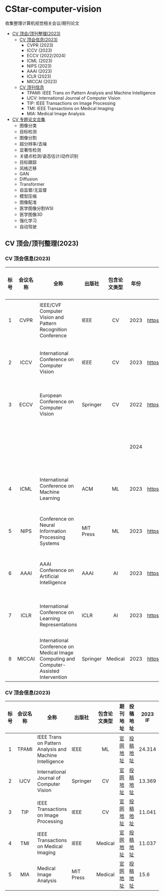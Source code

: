 # CStar-computer-vision
收集整理计算机视觉相关会议/期刊论文

- [CV 顶会/顶刊整理(2023)](#Top)
  - [CV 顶会信息(2023)](#TopMeetings)
    - CVPR (2023)
    - ICCV (2023)
    - ECCV (2022/2024)
    - ICML (2023)
    - NIPS (2023)
    - AAAI (2023)
    - ICLR (2023)
    - MICCAI (2023)
  - [CV 顶刊信息](#TopJournals)
    - TPAMI: IEEE Trans on Pattern Analysis and Machine Intelligence
    - IJCV: International Journal of Computer Vision
    - TIP: IEEE Transactions on Image Processing
    - TMI: IEEE Transactions on Medical lmaging
    - MIA: Medical Image Analysis
- [CV 专题论文合集](#TopicPaper)
  - 图像分类
  - 目标检测
  - 图像分割
  - 超分辨率/去噪
  - 显著性检测
  - 关键点检测/姿态估计/动作识别
  - 目标跟踪
  - 风格迁移
  - GAN
  - Diffusion
  - Transformer
  - 自监督/无监督
  - 模型压缩
  - 图像配准
  - 医学图像分割WSI
  - 医学图像3D
  - 强化学习
  - 自动驾驶

<a name="Top"></a>
## CV 顶会/顶刊整理(2023)

<a name="TopMeetings"></a>
### CV 顶会信息(2023)
| 标号  |  会议名称  | 全称                                                                                     | 出版社        |  包含论文类型  | 年份   | 地址                                       | 截稿时间           | 会议时间           |
|:---:|:------:|----------------------------------------------------------------------------------------|------------|:--------:|------|------------------------------------------|----------------|----------------|
|  1  |  CVPR  | IEEE/CVF Computer Vision and Pattern Recognition Conference                            | IEEE       |    CV    | 2023 | https://cvpr.thecvf.com/                 | 22 年 11 月 11 日 | 23 年 6 月 18 日  |
|  2  |  ICCV  | International Conference on Computer Vision                                            | IEEE       |    CV    | 2023 | https://iccv2023.thecvf.com/             | 23 年 3 月 8 日   | 23 年 10 月 2 日  |
|  3  |  ECCV  | European Conference on Computer Vision                                                 | Springer   |    CV    | 2022 | https://eccv2022.ecva.net/               | 22 年 3 月 7 日   | 22 年 10 月 23 日 |
|     |        |                                                                                        |            |          | 2024 |                                          |                | 24 年 9 月 29 日  |
|  4  |  ICML  | International Conference on Machine Learning                                           | ACM        |    ML    | 2023 | https://icml.cc/Conferences/2023         | 23 年 1 月 26 日  | 23 年 7 月 23 日  |
|  5  |  NIPS  | Conference on Neural Information Processing Systems                                    | MIT Press  |    ML    | 2023 | https://nips.cc/Conferences/2023         | 23 年 5 月 17 日  | 23 年 12 月 10 日 |
|  6  |  AAAI  | AAAI Conference on Artificial Intelligence                                             | AAAI       |    AI    | 2023 | https://aaai-23.aaai.org/                | 22 年 8 月 15 日  | 23 年 2 月 9 日   |
|  7  |  ICLR  | International Conference on Learning Representations                                   | ICLR       |    AI    | 2023 | https://iclr.cc/Conferences/2023         | 22 年 9 月 28 日  | 23 年 5 月 1 日   |
|  8  | MICCAI | International Conference on Medical Image Computing and Computer-Assisted Intervention | Springer   | Medical  | 2023 | https://conferences.miccai.org/2023/en/  | 23 年 3 月 9 日   | 23 年 10 月 8 日  |

<a name="TopJournals"></a>
### CV 顶会信息(2023)
| 标号  |  会议名称  | 全称                                                      | 出版社        |  包含论文类型  | 期刊地址                                                                                                                                                                                                                                               | 投稿地址                                                                                           | 2023 IF | 周期  | SCI    | 年文章数 |
|:---:|:------:|---------------------------------------------------------|------------|:--------:|----------------------------------------------------------------------------------------------------------------------------------------------------------------------------------------------------------------------------------------------------|------------------------------------------------------------------------------------------------|---------|-----|--------|------|
|  1  |  TPAMI  | IEEE Trans on Pattern Analysis and Machine Intelligence | IEEE       |    ML    | [官网地址](#https://ieeexplore.ieee.org/xpl/RecentIssue.jsp?punumber=34)                                                                                                                                                                               | [投稿地址](#https://mc.manuscriptcentral.com/tpami-cs)                                             | 24.314  | 月刊  | 1-top  | 221  |
|  2  |  IJCV  | International Journal of Computer Vision                | Springer       |    CV    | [官网地址](#https://www.springer.com/journal/11263/?utm_medium=display&utm_source=letpub&utm_content=text_link&utm_term=null&utm_campaign=MPSR_11263_AWA1_CN_CNPL_letpb_mp)                                                                            | [投稿地址](#https://www.editorialmanager.com/visi/default2.aspx)                                   | 13.369  | 月刊  | 2-top  | 187  |
|  3  |  TIP  | IEEE Transactions on Image Processing                   | IEEE   |    CV    | [官网地址](#https://ieeexplore.ieee.org/xpl/RecentIssue.jsp?punumber=83)                                                                                                                                                                               | [投稿地址](#https://mc.manuscriptcentral.com/sps-ieee%7Chttps://mc.manuscriptcentral.com/sps-ieee) | 11.041  | 月刊  | 1-top  | 721  |
|  4  |  TMI  | IEEE Transactions on Medical lmaging                    | IEEE        | Medical  | [官网地址](#https://ieeexplore.ieee.org/xpl/RecentIssue.jsp?punumber=42)                                                                                                                                                                               | [投稿地址](#https://mc.manuscriptcentral.com/tmi-ieee)                                             | 11.037  | 月刊  | 1-top  | 387  |
|  5  |  MIA  | Medical Image Analysis                                  | MIT Press  | Medical  | [官网地址](#https://www.elsevier.com/journals/medical-image-analysis/1361-8415#description)                                                                                                                                                            | [投稿地址](#https://www.editorialmanager.com/media/default2.aspx)                                                                                      | 15.6    | 双月刊 | 1-top  | 157  |

